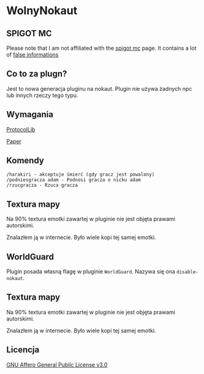 # WolnyNokaut

## SPIGOT MC

Please note that I am not affiliated with the [spigot mc](https://www.spigotmc.org/resources/wolnynokaut.109323/) page. It contains a lot of [false informations](https://github.com/WcaleNieWolny/WolnyNokaut/issues/12)

## Co to za plugn?

Jest to nowa generacja pluginu na nokaut. Plugin nie używa żadnych npc lub innych rzeczy tego typu.

## Wymagania

[ProtocolLib](https://www.spigotmc.org/resources/protocollib.1997/)

[Paper](https://papermc.io/downloads)

## Komendy

```
/harakiri - akceptuje śmierć (gdy gracz jest powalony)
/podniesgracza adam - Podnosi gracza o nicku adam
/rzucgracza - Rzuca gracza
```

## Textura mapy

Na 90% textura emotki zawartej w pluginie nie jest objęta prawami autorskimi.

Znalazłem ją w internecie. Było wiele kopi tej samej emotki.

## WorldGuard

Plugin posada własną flagę w pluginie `WorldGuard`. Nazywa się ona `disable-nokaut`.

## Textura mapy

Na 90% textura emotki zawartej w pluginie nie jest objęta prawami autorskimi.

Znalazłem ją w internecie. Było wiele kopi tej samej emotki.

## Licencja
[GNU Affero General Public License v3.0](https://www.gnu.org/licenses/agpl-3.0.txt)
